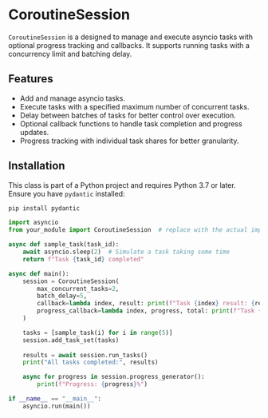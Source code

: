# CoroutineSession

`CoroutineSession` is a designed to manage and execute asyncio tasks with optional progress tracking and callbacks. It supports running tasks with a concurrency limit and batching delay.

## Features

- Add and manage asyncio tasks.
- Execute tasks with a specified maximum number of concurrent tasks.
- Delay between batches of tasks for better control over execution.
- Optional callback functions to handle task completion and progress updates.
- Progress tracking with individual task shares for better granularity.

## Installation

This class is part of a Python project and requires Python 3.7 or later. Ensure you have `pydantic` installed:

```bash
pip install pydantic
```

```python
import asyncio
from your_module import CoroutineSession  # replace with the actual import path

async def sample_task(task_id):
    await asyncio.sleep(2)  # Simulate a task taking some time
    return f"Task {task_id} completed"

async def main():
    session = CoroutineSession(
        max_concurrent_tasks=2,
        batch_delay=5,
        callback=lambda index, result: print(f"Task {index} result: {result}"),
        progress_callback=lambda index, progress, total: print(f"Task {index} progress: {progress}, Total: {total}")
    )

    tasks = [sample_task(i) for i in range(5)]
    session.add_task_set(tasks)
    
    results = await session.run_tasks()
    print("All tasks completed:", results)

    async for progress in session.progress_generator():
        print(f"Progress: {progress}%")

if __name__ == "__main__":
    asyncio.run(main())
```